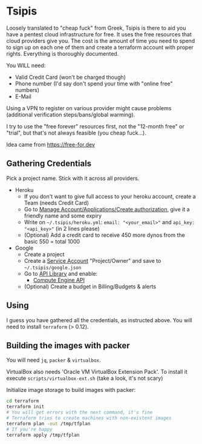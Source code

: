 # Tsipis

Loosely translated to "cheap fuck" from Greek, Tsipis is there to aid you
have a pentest cloud infrastructure for free. It uses the free resources that
cloud providers give you. The cost is the amount of time you need to spend
to sign up on each one of them and create a terraform account with proper
rights. Everything is thoroughly documented.

You WILL need:
 - Valid Credit Card (won't be charged though)
 - Phone number (I'd say don't spend your time with "online free" numbers)
 - E-Mail

Using a VPN to register on various provider might cause problems (additional
verification steps/bans/global warming).

I try to use the "free forever" resources first, not the "12-month free" or
"trial", but that's not always feasible (you cheap fuck...).

Idea came from https://free-for.dev

## Gathering Credentials

Pick a project name. Stick with it across all providers.

- Heroku
  - If you don't want to give full access to your heroku account, create a Team (needs Credit Card)
  - Go to [Manage Account/Applications/Create authorization](https://dashboard.heroku.com/account/applications/authorizations/new), give it a friendly name and some expiry
  - Write on `~/.tsipis/heroku.yml`: `email: "<your_email>"` and `api_key: "<api_key>"` (in 2 lines please)
  - (Optional) Add a credit card to receive 450 more dynos from the basic 550 = total 1000
- Google
  - Create a project
  - Create a [Service Account](https://console.cloud.google.com/apis/credentials/serviceaccountkey) "Project/Owner" and save to `~/.tsipis/google.json`
  - Go to [API Library](https://console.developers.google.com/apis/dashboard) and enable:
    - [Compute Engine API](https://console.developers.google.com/apis/api/compute.googleapis.com)
  - (Optional) Create a budget in Billing/Budgets & alerts

## Using

I guess you have gathered all the credentials, as instructed above.
You will need to install `terraform` (> 0.12).

## Building the images with packer

You will need `jq`, `packer` & `virtualbox`.

VirtualBox also needs 'Oracle VM VirtualBox Extension Pack'.
To install it execute `scripts/virtualbox-ext.sh` (take a look, it's not scary)

Initialize image storage to build images with packer:

```bash
cd terraform
terraform init
# You will get errors with the next command, it's fine
# Terraform tries to create machines with non-existent images
terraform plan -out /tmp/tfplan
# If you're happy
terraform apply /tmp/tfplan
```
